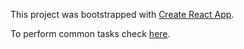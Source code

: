 This project was bootstrapped with [Create React App](https://github.com/facebookincubator/create-react-app).

To perform common tasks check [here](https://github.com/facebook/create-react-app/blob/master/packages/react-scripts/template/README.md).

